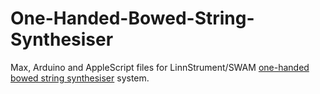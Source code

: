 # One-Handed-Bowed-String-Synthesiser
Max, Arduino and AppleScript files for LinnStrument/SWAM [one-handed bowed string synthesiser](http://www.mat.qmul.ac.uk/students_projects/one-handed-bowed-string-synth-system/) system.
